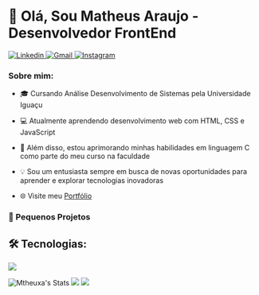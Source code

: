 <!DOCTYPE html>
<html>
<body>
    
<h1>👋 Olá, Sou Matheus Araujo - Desenvolvedor FrontEnd</h1>

<a href="https://www.linkedin.com/in/matheus-araujo-26b01131a/?trk=opento_sprofile_topcard" target="_blank">
<img src="https://img.shields.io/badge/LinkedIn-0077B5?style=for-the-badge&logo=linkedin&logoColor=white" alt="Linkedin">
</a>
<a href="https://mail.google.com/mail/u/0/#inbox" target="_blank">
<img src="https://img.shields.io/badge/Gmail-D14836?style=for-the-badge&logo=gmail&logoColor=white" alt="Gmail">
</a>
<a href="https://www.instagram.com/mths_arauj0/" target="_blank">
<img src="https://img.shields.io/badge/Instagram-E4405F?style=for-the-badge&logo=instagram&logoColor=white" alt="Instagram">
</a>

<h3>Sobre mim:</h3>

<ul>
<li><p>🎓 Cursando Análise Desenvolvimento de Sistemas pela Universidade Iguaçu</p></li>
<li><p>💻 Atualmente aprendendo desenvolvimento web com HTML, CSS e JavaScript</p></li>
<li><p>📘 Além disso, estou aprimorando minhas habilidades em linguagem C como parte do meu curso na faculdade</p></li>
<li><p>💡 Sou um entusiasta sempre em busca de novas oportunidades para aprender e explorar tecnologias inovadoras</p></li>
<li><p>🌐 Visite meu <a href="url" target="_blank">Portfólio</a></p></li>
</ul>

<h3>🚀 Pequenos Projetos</h3>

<a href="url" target="_blank"></a>
<a href="url" target="_blank"></a>
<a href="url" target="_blank"></a>

<h2>🛠 Tecnologias:</h2>

<img src="https://skillicons.dev/icons?i=html,css,js">
               
![Mtheuxa's Stats](https://github-readme-stats.vercel.app/api?username=Mtheuxa&theme=slateorange&show_icons=true&hide_border=true&count_private=true)
<img src="https://github-readme-stats.vercel.app/api?username=Mtheuxa&show_icons=true&layout=compact&theme=dark">
<img src="https://github-readme-stats.vercel.app/api/top-langs/?username=Mtheuxa&layout=compact&theme=dark">

  </body>
</html>
